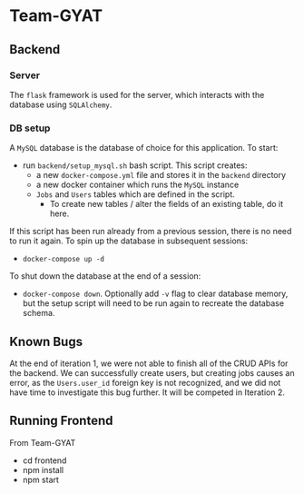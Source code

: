# Team-GYAT

## Backend 
### Server
The `flask` framework is used for the server, which interacts with the database using `SQLAlchemy`.

### DB setup
A `MySQL` database is the database of choice for this application. To start:
- run `backend/setup_mysql.sh` bash script. This script creates:
  - a new `docker-compose.yml` file and stores it in the `backend` directory
  - a new docker container which runs the `MySQL` instance
  - `Jobs` and `Users` tables which are defined in the script.
    - To create new tables / alter the fields of an existing table, do it here. 

If this script has been run already from a previous session, there is no need to run it again. To spin up the database in subsequent sessions:
- `docker-compose up -d`

To shut down the database at the end of a session:
- `docker-compose down`. Optionally add `-v` flag to clear database memory, but the setup script will need to be run again to recreate the database schema.

## Known Bugs
At the end of iteration 1, we were not able to finish all of the CRUD APIs for the backend. We can successfully create users, but creating jobs causes an error, as the `Users.user_id` foreign key is not recognized, and we did not have time to investigate this bug further. It will be competed in Iteration 2.

## Running Frontend
From Team-GYAT
  - cd frontend
  - npm install
  - npm start